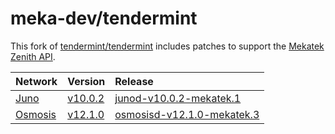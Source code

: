 # meka-dev/tendermint

This fork of [tendermint/tendermint](https://github.com/tendermint/tendermint)
includes patches to support the [Mekatek Zenith API](https://api.mekatek.xyz).

| Network            | Version                    | Release                                               |
|:-------------------|:---------------------------|:------------------------------------------------------|
| [Juno][juno]       | [v10.0.2][juno-v10.0.2]    | [junod-v10.0.2-mekatek.1][juno-v10.0.2-release]       |
| [Osmosis][osmosis] | [v12.1.0][osmosis-v12.1.0] | [osmosisd-v12.1.0-mekatek.3][osmosis-v12.1.0-release] |


[juno]:                 https://github.com/CosmosContracts/juno
[juno-v10.0.2]:         https://github.com/CosmosContracts/juno/tree/v10.0.2
[juno-v10.0.2-release]: https://github.com/meka-dev/tendermint/releases/tag/mekatek%2Fjuno%2Fv10.0.2-1

[osmosis]:                 https://github.com/osmosis-labs/osmosis
[osmosis-v12.1.0]:         https://github.com/osmosis-labs/osmosis/tree/v12.1.0
[osmosis-v12.1.0-release]: https://github.com/meka-dev/tendermint/releases/tag/mekatek%2Fosmosis%2Fv12.1.0-3
